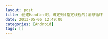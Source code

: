 ```yaml
---
layout: post
title: 创建Handler时，绑定到(指定线程的)消息循环
date: 2013-05-06 12:49:00
categories: [Android]
tags: []
---
```

          